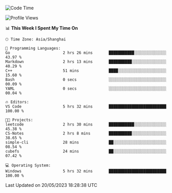 <!--START_SECTION:waka-->
![Code Time](http://img.shields.io/badge/Code%20Time-929%20hrs%2057%20mins-blue)

![Profile Views](http://img.shields.io/badge/Profile%20Views-0-blue)

📊 **This Week I Spent My Time On** 

```text
🕑︎ Time Zone: Asia/Shanghai

💬 Programming Languages: 
Go                       2 hrs 26 mins       ███████████░░░░░░░░░░░░░░   43.97 % 
Markdown                 2 hrs 13 mins       ██████████░░░░░░░░░░░░░░░   40.29 % 
C++                      51 mins             ████░░░░░░░░░░░░░░░░░░░░░   15.60 % 
Bash                     0 secs              ░░░░░░░░░░░░░░░░░░░░░░░░░   00.09 % 
YAML                     0 secs              ░░░░░░░░░░░░░░░░░░░░░░░░░   00.04 % 

🔥 Editors: 
VS Code                  5 hrs 32 mins       █████████████████████████   100.00 % 

🐱‍💻 Projects: 
leetcode                 2 hrs 30 mins       ███████████░░░░░░░░░░░░░░   45.38 % 
CS-Notes                 2 hrs 8 mins        ██████████░░░░░░░░░░░░░░░   38.65 % 
simple-cli               28 mins             ██░░░░░░░░░░░░░░░░░░░░░░░   08.54 % 
cubefs                   24 mins             ██░░░░░░░░░░░░░░░░░░░░░░░   07.42 % 

💻 Operating System: 
Windows                  5 hrs 32 mins       █████████████████████████   100.00 % 
```


 Last Updated on 20/05/2023 18:28:38 UTC
<!--END_SECTION:waka-->